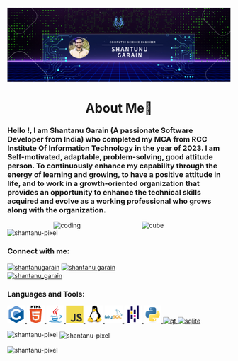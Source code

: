 ![logo](https://github.com/shantanu-pixel/shantanu-pixel/blob/main/Banner.png)
<h1 align="center">About Me👋</h1>

<!-- ![Typing SVG](https://readme-typing-svg.demolab.com?font=Fira+Code&pause=1000&center=true&vCenter=true&width=500&lines=About+Me%F0%9F%91%8B) -->

<h3 align="left">Hello !, I am Shantanu Garain (A passionate Software Developer from India) who completed my MCA from RCC Institute Of Information Technology in the year of 2023.
 I am Self-motivated, adaptable, problem-solving, good attitude person.
 To continuously enhance my capability through the energy of learning and growing, to have a positive attitude in life, and to work in a growth-oriented organization that provides an opportunity to enhance the technical skills acquired and evolve as a working professional who grows along with the organization.</h3>

<!-- <img align="right" alt="coding" width="400" src="https://camo.githubusercontent.com/1f2b0c758369c054538b7881b5d700739f2c37d2201f60ea26ad9311a7f88487/68747470733a2f2f73747566662e636861726d2e73682f7668732f6578616d706c65732f6e656f66657463685f332e676966"> -->
<!-- Changed -->
<img align="right" alt="cube" height="150px" width="200px" src="https://media.giphy.com/media/K5kfQExKk731K/giphy.gif">
<!---------------------------------------------------------------------------------------------------------------- -->
<img align="right" alt="coding" width="200px" src="https://media.giphy.com/media/qgQUggAC3Pfv687qPC/giphy.gif">


<p align="left"> <img src="https://komarev.com/ghpvc/?username=shantanu-pixel&label=Profile%20views&color=0e75b6&style=flat" alt="shantanu-pixel" /> </p>

<h3 align="left">Connect with me:</h3>
<p align="left">
<a href="https://linkedin.com/in/shantanugarain" target="blank"><img align="center" src="https://raw.githubusercontent.com/rahuldkjain/github-profile-readme-generator/master/src/images/icons/Social/linked-in-alt.svg" alt="shantanugarain" height="30" width="40" /></a>
<a href="https://www.hackerrank.com/sgarain1001" target="blank"><img align="center" src="https://raw.githubusercontent.com/rahuldkjain/github-profile-readme-generator/master/src/images/icons/Social/hackerrank.svg" alt="shantanu garain" height="30" width="40" /></a>
<a href="https://www.leetcode.com/shantanu_garain" target="blank"><img align="center" src="https://raw.githubusercontent.com/rahuldkjain/github-profile-readme-generator/master/src/images/icons/Social/leet-code.svg" alt="shantanu_garain" height="30" width="40" /></a>
</p>

<h3 align="left">Languages and Tools:</h3>
<p align="left"> <a href="https://www.cprogramming.com/" target="_blank" rel="noreferrer"> <img src="https://raw.githubusercontent.com/devicons/devicon/master/icons/c/c-original.svg" alt="c" width="40" height="40"/> </a> <a href="https://www.w3.org/html/" target="_blank" rel="noreferrer"> <img src="https://raw.githubusercontent.com/devicons/devicon/master/icons/html5/html5-original-wordmark.svg" alt="html5" width="40" height="40"/> </a> <a href="https://www.java.com" target="_blank" rel="noreferrer"> <img src="https://raw.githubusercontent.com/devicons/devicon/master/icons/java/java-original.svg" alt="java" width="40" height="40"/> </a> <a href="https://developer.mozilla.org/en-US/docs/Web/JavaScript" target="_blank" rel="noreferrer"> <img src="https://raw.githubusercontent.com/devicons/devicon/master/icons/javascript/javascript-original.svg" alt="javascript" width="40" height="40"/> </a> <a href="https://www.linux.org/" target="_blank" rel="noreferrer"> <img src="https://raw.githubusercontent.com/devicons/devicon/master/icons/linux/linux-original.svg" alt="linux" width="40" height="40"/> </a> <a href="https://www.mysql.com/" target="_blank" rel="noreferrer"> <img src="https://raw.githubusercontent.com/devicons/devicon/master/icons/mysql/mysql-original-wordmark.svg" alt="mysql" width="40" height="40"/> </a> <a href="https://pandas.pydata.org/" target="_blank" rel="noreferrer"> <img src="https://raw.githubusercontent.com/devicons/devicon/2ae2a900d2f041da66e950e4d48052658d850630/icons/pandas/pandas-original.svg" alt="pandas" width="40" height="40"/> </a> <a href="https://www.python.org" target="_blank" rel="noreferrer"> <img src="https://raw.githubusercontent.com/devicons/devicon/master/icons/python/python-original.svg" alt="python" width="40" height="40"/> </a> <a href="https://www.qt.io/" target="_blank" rel="noreferrer"> <img src="https://upload.wikimedia.org/wikipedia/commons/0/0b/Qt_logo_2016.svg" alt="qt" width="40" height="40"/> </a> <a href="https://www.sqlite.org/" target="_blank" rel="noreferrer"> <img src="https://www.vectorlogo.zone/logos/sqlite/sqlite-icon.svg" alt="sqlite" width="40" height="40"/> </a> </p>

<p><img align="left" src="https://github-readme-stats.vercel.app/api/top-langs?username=shantanu-pixel&show_icons=true&locale=en&layout=compact" alt="shantanu-pixel" /></p>

<p>&nbsp;<img align="center" src="https://github-readme-stats.vercel.app/api?username=shantanu-pixel&show_icons=true&locale=en" alt="shantanu-pixel" /></p>

<p><img align="center" src="https://github-readme-streak-stats.herokuapp.com/?user=shantanu-pixel&show_icons=true" alt="shantanu-pixel" /></p>













<!--
**shantanu-pixel/shantanu-pixel** is a ✨ _special_ ✨ repository because its `README.md` (this file) appears on your GitHub profile.

Here are some ideas to get you started:

- 🔭 I’m currently working on ...
- 🌱 I’m currently learning ...
- 👯 I’m looking to collaborate on ...
- 🤔 I’m looking for help with ...
- 💬 Ask me about ...
- 📫 How to reach me: ...
- 😄 Pronouns: ...
- ⚡ Fun fact: ...
-->
